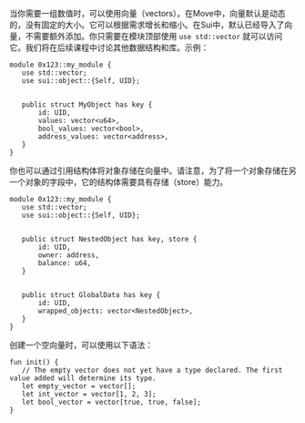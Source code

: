 当你需要一组数值时，可以使用向量（vectors）。在Move中，向量默认是动态的，没有固定的大小。它可以根据需求增长和缩小。在Sui中，默认已经导入了向量，不需要额外添加。你只需要在模块顶部使用 `use std::vector` 就可以访问它。我们将在后续课程中讨论其他数据结构和库。示例：

````move
module 0x123::my_module {
   use std::vector;
   use sui::object::{Self, UID};


   public struct MyObject has key {
       id: UID,
       values: vector<u64>,
       bool_values: vector<bool>,
       address_values: vector<address>,
   }
}
````
你也可以通过引用结构体将对象存储在向量中。请注意，为了将一个对象存储在另一个对象的字段中，它的结构体需要具有存储（store）能力。

````move
module 0x123::my_module {
   use std::vector;
   use sui::object::{Self, UID};


   public struct NestedObject has key, store {
       id: UID,
       owner: address,
       balance: u64,
   }


   public struct GlobalData has key {
       id: UID,
       wrapped_objects: vector<NestedObject>,
   }
}
````
创建一个空向量时，可以使用以下语法：

````move
fun init() {
   // The empty vector does not yet have a type declared. The first value added will determine its type.
   let empty_vector = vector[];
   let int_vector = vector[1, 2, 3];
   let bool_vector = vector[true, true, false];
}
````